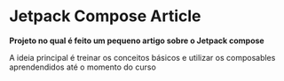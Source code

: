 # Jetpack Compose Article

**Projeto no qual é feito um pequeno artigo sobre o Jetpack compose**

A ideia principal é treinar os conceitos básicos e utilizar os composables aprendendidos até o momento do curso
